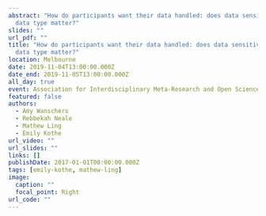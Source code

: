 ```yaml
---
abstract: "How do participants want their data handled: does data sensitivity or
  data type matter?"
slides: ""
url_pdf: ""
title: "How do participants want their data handled: does data sensitivity or
  data type matter?"
location: Melbourne
date: 2019-11-04T13:00:00.000Z
date_end: 2019-11-05T13:00:00.000Z
all_day: true
event: Association for Interdisciplinary Meta-Research and Open Science
featured: false
authors:
  - Amy Wanschers
  - Rebbekah Neale
  - Mathew Ling
  - Emily Kothe
url_video: ""
url_slides: ""
links: []
publishDate: 2017-01-01T00:00:00.000Z
tags: [emily-kothe, mathew-ling]
image:
  caption: ""
  focal_point: Right
url_code: ""
---
```

